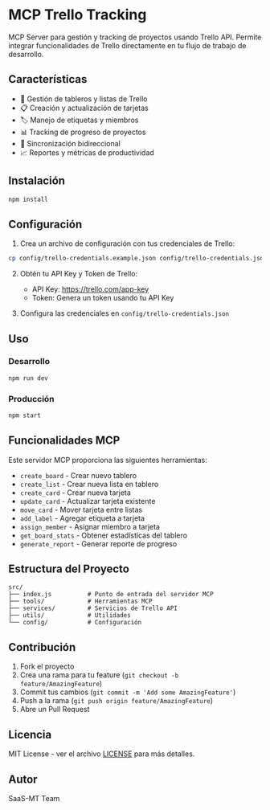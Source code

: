 # MCP Trello Tracking

MCP Server para gestión y tracking de proyectos usando Trello API. Permite integrar funcionalidades de Trello directamente en tu flujo de trabajo de desarrollo.

## Características

- 🎯 Gestión de tableros y listas de Trello
- 📋 Creación y actualización de tarjetas
- 🏷️ Manejo de etiquetas y miembros
- 📊 Tracking de progreso de proyectos
- 🔄 Sincronización bidireccional
- 📈 Reportes y métricas de productividad

## Instalación

```bash
npm install
```

## Configuración

1. Crea un archivo de configuración con tus credenciales de Trello:

```bash
cp config/trello-credentials.example.json config/trello-credentials.json
```

2. Obtén tu API Key y Token de Trello:
   - API Key: https://trello.com/app-key
   - Token: Genera un token usando tu API Key

3. Configura las credenciales en `config/trello-credentials.json`

## Uso

### Desarrollo
```bash
npm run dev
```

### Producción
```bash
npm start
```

## Funcionalidades MCP

Este servidor MCP proporciona las siguientes herramientas:

- `create_board` - Crear nuevo tablero
- `create_list` - Crear nueva lista en tablero
- `create_card` - Crear nueva tarjeta
- `update_card` - Actualizar tarjeta existente
- `move_card` - Mover tarjeta entre listas
- `add_label` - Agregar etiqueta a tarjeta
- `assign_member` - Asignar miembro a tarjeta
- `get_board_stats` - Obtener estadísticas del tablero
- `generate_report` - Generar reporte de progreso

## Estructura del Proyecto

```
src/
├── index.js          # Punto de entrada del servidor MCP
├── tools/            # Herramientas MCP
├── services/         # Servicios de Trello API
├── utils/            # Utilidades
└── config/           # Configuración
```

## Contribución

1. Fork el proyecto
2. Crea una rama para tu feature (`git checkout -b feature/AmazingFeature`)
3. Commit tus cambios (`git commit -m 'Add some AmazingFeature'`)
4. Push a la rama (`git push origin feature/AmazingFeature`)
5. Abre un Pull Request

## Licencia

MIT License - ver el archivo [LICENSE](LICENSE) para más detalles.

## Autor

SaaS-MT Team 